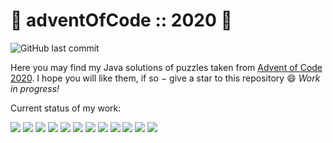 
# 🎄 adventOfCode :: 2020 🎄

![GitHub last commit](https://img.shields.io/github/last-commit/joajar/Advent-Of-Code)

Here you may find my Java solutions of puzzles taken from [Advent of Code 2020](https://adventofcode.com/2020).
I hope you will like them, if so &minus; give a star to this repository :smile: _Work in progress!_

Current status of my work:

![](https://badgen.net/badge/01/%E2%98%85%E2%98%85/blue)
![](https://badgen.net/badge/02/%E2%98%85%E2%98%85/blue)
![](https://badgen.net/badge/03/%E2%98%85%E2%98%85/blue)
![](https://badgen.net/badge/04/%E2%98%85%E2%98%85/blue)
![](https://badgen.net/badge/05/%E2%98%85%E2%98%85/blue)
![](https://badgen.net/badge/06/%E2%98%85%E2%98%85/blue)
![](https://badgen.net/badge/07/%E2%98%85%E2%98%85/blue)
![](https://badgen.net/badge/08/%E2%98%85%E2%98%85/blue)
![](https://badgen.net/badge/09/%E2%98%85%E2%98%85/blue)
![](https://badgen.net/badge/10/%E2%98%85%E2%98%85/blue)
![](https://badgen.net/badge/11/%E2%98%85%E2%98%85/blue)
![](https://badgen.net/badge/12/%E2%98%85/blue)